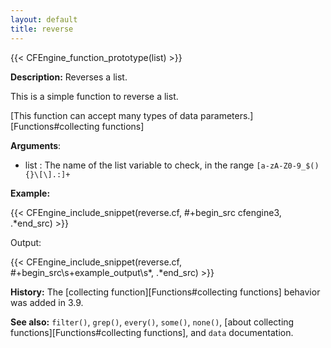```yaml
---
layout: default
title: reverse
---
```


{{< CFEngine_function_prototype(list) >}}

**Description:** Reverses a list.

This is a simple function to reverse a list.

[This function can accept many types of data parameters.][Functions#collecting functions]

**Arguments**:

- list : The name of the list variable to check, in the range
  `[a-zA-Z0-9_$(){}\[\].:]+`

**Example:**

{{< CFEngine_include_snippet(reverse.cf, #\+begin_src cfengine3, .*end_src) >}}

Output:

{{< CFEngine_include_snippet(reverse.cf, #\+begin_src\s+example_output\s*, .*end_src) >}}

**History:** The [collecting function][Functions#collecting functions] behavior was added in 3.9.

**See also:** `filter()`, `grep()`, `every()`, `some()`, `none()`, [about collecting functions][Functions#collecting functions], and `data` documentation.
